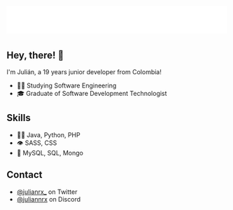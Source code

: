 <h1 align="center">
  <img src="https://raw.githubusercontent.com/julianxdev/julianxdev/main/name2.svg" alt="JulianX" />
</h1>

## Hey, there! 👋
I'm Julián, a 19 years junior developer from Colombia!

- 👨‍💻 Studying Software Engineering
- 🎓 Graduate of Software Development Technologist

## Skills
- 👨‍💻 Java, Python, PHP 
- 👁️ SASS, CSS
- 💽 MySQL, SQL, Mongo

## Contact
- [@julianrx_](https://twitter.com/julianrx_) on Twitter
- [@juliannrx](./) on Discord
